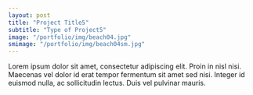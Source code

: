 ```yaml
---
layout: post
title: "Project Title5"
subtitle: "Type of Project5"
image: "/portfolio/img/beach04.jpg"
smimage: "/portfolio/img/beach04sm.jpg"
---
```


Lorem ipsum dolor sit amet, consectetur adipiscing elit. Proin in nisl nisi. Maecenas vel dolor id erat tempor fermentum sit amet sed nisi. Integer id euismod nulla, ac sollicitudin lectus. Duis vel pulvinar mauris.
